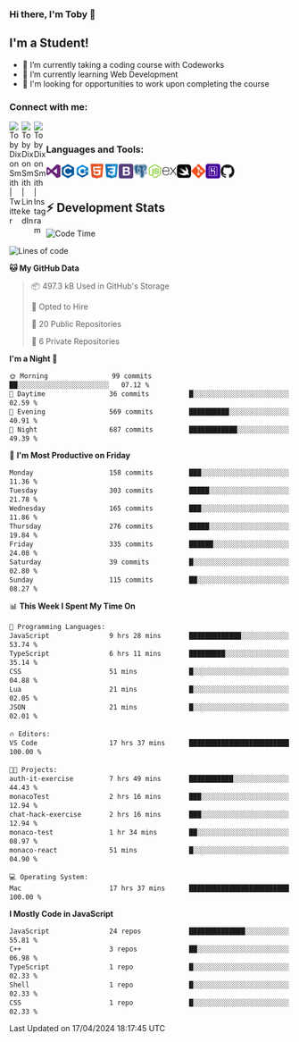 ### Hi there, I'm Toby 👋

## I'm a Student!
- 🔭 I’m currently taking a coding course with Codeworks
- 🌱 I’m currently learning Web Development
- 💬 I'm looking for opportunities to work upon completing the course

### Connect with me:

[<img align="left" alt="Toby Dixon Smith | Twitter" width="22px" src="https://cdn.jsdelivr.net/npm/simple-icons@v3/icons/twitter.svg" />][twitter]
[<img align="left" alt="Toby Dixon Smith | LinkedIn" width="22px" src="https://cdn.jsdelivr.net/npm/simple-icons@v3/icons/linkedin.svg" />][linkedin]
[<img align="left" alt="Toby Dixon Smith | Instagram" width="22px" src="https://cdn.jsdelivr.net/npm/simple-icons@v3/icons/instagram.svg" />][instagram]

[twitter]: https://twitter.com/TobyDixonSmith1
[instagram]: https://www.instagram.com/toby_ds1/
[linkedin]: https://www.linkedin.com/in/toby-dixon-smith-4734331a3/

<br />

### Languages and Tools:

<img align="left" alt="Visual Studio Code" title="Visual Studio Code" width="26px" src="logos/visualstudio.png" />
<img align="left" alt="C" title="C" width="26px" src="logos/c.png" />
<img align="left" alt="C++" title="C++" width="26px" src="logos/c-plus.png" />
<img align="left" alt="HTML5" title="HTML 5" width="26px" src="logos/html.png" />
<img align="left" alt="CSS3" title="CSS 3" width="26px" src="logos/css3.png" />
<img align="left" alt="BootStrap" title="BootStrap" width="26px" src="logos/bootstrap.png" />
<img align="left" alt="PostgresSQL" title="PostgresSPQ" width="26px" src="logos/postgresql.png" />
<img align="left" alt="Node JS" title="Node JS" width="26px" src="logos/node-js.png" />
<img align="left" alt="Express" title="Express" width="26px" src="logos/express.png" />
<img align="left" alt="Swift" title="Swift" width="26px" src="logos/swift.png" />
<img align="left" alt="Git" title="Git" width="26px" src="logos/git.png" />
<img align="left" alt="Heroku" title="Heroku" width="26px" src="logos/heroku.png" />
<img align="left" alt="GitHub" title="GitHub" width="26px" src="logos/github.png" />
<br />
<br />

## :zap: Development Stats

<!--START_SECTION:waka-->
![Code Time](http://img.shields.io/badge/Code%20Time-417%20hrs%2040%20mins-blue)

![Lines of code](https://img.shields.io/badge/From%20Hello%20World%20I%27ve%20Written-1.5%20million%20lines%20of%20code-blue)

**🐱 My GitHub Data** 

> 📦 497.3 kB Used in GitHub's Storage 
 > 
> 💼 Opted to Hire
 > 
> 📜 20 Public Repositories 
 > 
> 🔑 6 Private Repositories 
 > 
**I'm a Night 🦉** 

```text
🌞 Morning                99 commits          ██░░░░░░░░░░░░░░░░░░░░░░░   07.12 % 
🌆 Daytime                36 commits          █░░░░░░░░░░░░░░░░░░░░░░░░   02.59 % 
🌃 Evening                569 commits         ██████████░░░░░░░░░░░░░░░   40.91 % 
🌙 Night                  687 commits         ████████████░░░░░░░░░░░░░   49.39 % 
```
📅 **I'm Most Productive on Friday** 

```text
Monday                   158 commits         ███░░░░░░░░░░░░░░░░░░░░░░   11.36 % 
Tuesday                  303 commits         █████░░░░░░░░░░░░░░░░░░░░   21.78 % 
Wednesday                165 commits         ███░░░░░░░░░░░░░░░░░░░░░░   11.86 % 
Thursday                 276 commits         █████░░░░░░░░░░░░░░░░░░░░   19.84 % 
Friday                   335 commits         ██████░░░░░░░░░░░░░░░░░░░   24.08 % 
Saturday                 39 commits          █░░░░░░░░░░░░░░░░░░░░░░░░   02.80 % 
Sunday                   115 commits         ██░░░░░░░░░░░░░░░░░░░░░░░   08.27 % 
```


📊 **This Week I Spent My Time On** 

```text
💬 Programming Languages: 
JavaScript               9 hrs 28 mins       █████████████░░░░░░░░░░░░   53.74 % 
TypeScript               6 hrs 11 mins       █████████░░░░░░░░░░░░░░░░   35.14 % 
CSS                      51 mins             █░░░░░░░░░░░░░░░░░░░░░░░░   04.88 % 
Lua                      21 mins             █░░░░░░░░░░░░░░░░░░░░░░░░   02.05 % 
JSON                     21 mins             █░░░░░░░░░░░░░░░░░░░░░░░░   02.01 % 

🔥 Editors: 
VS Code                  17 hrs 37 mins      █████████████████████████   100.00 % 

🐱‍💻 Projects: 
auth-it-exercise         7 hrs 49 mins       ███████████░░░░░░░░░░░░░░   44.43 % 
monacoTest               2 hrs 16 mins       ███░░░░░░░░░░░░░░░░░░░░░░   12.94 % 
chat-hack-exercise       2 hrs 16 mins       ███░░░░░░░░░░░░░░░░░░░░░░   12.94 % 
monaco-test              1 hr 34 mins        ██░░░░░░░░░░░░░░░░░░░░░░░   08.97 % 
monaco-react             51 mins             █░░░░░░░░░░░░░░░░░░░░░░░░   04.90 % 

💻 Operating System: 
Mac                      17 hrs 37 mins      █████████████████████████   100.00 % 
```

**I Mostly Code in JavaScript** 

```text
JavaScript               24 repos            ██████████████░░░░░░░░░░░   55.81 % 
C++                      3 repos             ██░░░░░░░░░░░░░░░░░░░░░░░   06.98 % 
TypeScript               1 repo              █░░░░░░░░░░░░░░░░░░░░░░░░   02.33 % 
Shell                    1 repo              █░░░░░░░░░░░░░░░░░░░░░░░░   02.33 % 
CSS                      1 repo              █░░░░░░░░░░░░░░░░░░░░░░░░   02.33 % 
```




 Last Updated on 17/04/2024 18:17:45 UTC
<!--END_SECTION:waka-->
